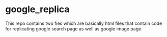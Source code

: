 # google_replica

This repo contains two fies which are basically html files that  contain code 
for replicating google search page as well as google image page.
